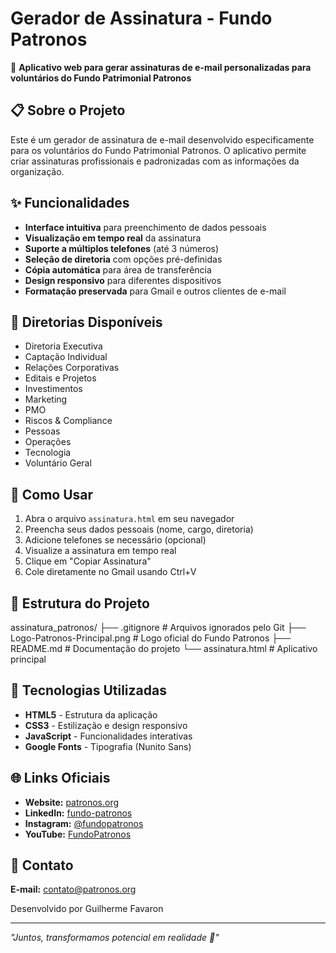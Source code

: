 # Gerador de Assinatura - Fundo Patronos

🌟 **Aplicativo web para gerar assinaturas de e-mail personalizadas para voluntários do Fundo Patrimonial Patronos**

## 📋 Sobre o Projeto

Este é um gerador de assinatura de e-mail desenvolvido especificamente para os voluntários do Fundo Patrimonial Patronos. O aplicativo permite criar assinaturas profissionais e padronizadas com as informações da organização.

## ✨ Funcionalidades

- **Interface intuitiva** para preenchimento de dados pessoais
- **Visualização em tempo real** da assinatura
- **Suporte a múltiplos telefones** (até 3 números)
- **Seleção de diretoria** com opções pré-definidas
- **Cópia automática** para área de transferência
- **Design responsivo** para diferentes dispositivos
- **Formatação preservada** para Gmail e outros clientes de e-mail

## 🎯 Diretorias Disponíveis

- Diretoria Executiva
- Captação Individual
- Relações Corporativas
- Editais e Projetos
- Investimentos
- Marketing
- PMO
- Riscos & Compliance
- Pessoas
- Operações
- Tecnologia
- Voluntário Geral

## 🚀 Como Usar

1. Abra o arquivo `assinatura.html` em seu navegador
2. Preencha seus dados pessoais (nome, cargo, diretoria)
3. Adicione telefones se necessário (opcional)
4. Visualize a assinatura em tempo real
5. Clique em "Copiar Assinatura"
6. Cole diretamente no Gmail usando Ctrl+V

## 📁 Estrutura do Projeto

assinatura_patronos/
├── .gitignore                   # Arquivos ignorados pelo Git
├── Logo-Patronos-Principal.png  # Logo oficial do Fundo Patronos
├── README.md                    # Documentação do projeto
└── assinatura.html              # Aplicativo principal


## 🎨 Tecnologias Utilizadas

- **HTML5** - Estrutura da aplicação
- **CSS3** - Estilização e design responsivo
- **JavaScript** - Funcionalidades interativas
- **Google Fonts** - Tipografia (Nunito Sans)

## 🌐 Links Oficiais

- **Website:** [patronos.org](https://www.patronos.org/)
- **LinkedIn:** [fundo-patronos](https://www.linkedin.com/company/fundo-patronos/)
- **Instagram:** [@fundopatronos](https://www.instagram.com/fundopatronos/)
- **YouTube:** [FundoPatronos](https://www.youtube.com/channel/UCB0llERivGLI9cMWCorI-nQ)

## 📧 Contato

**E-mail:** contato@patronos.org

Desenvolvido por Guilherme Favaron

---

*\"Juntos, transformamos potencial em realidade 🚀\"*